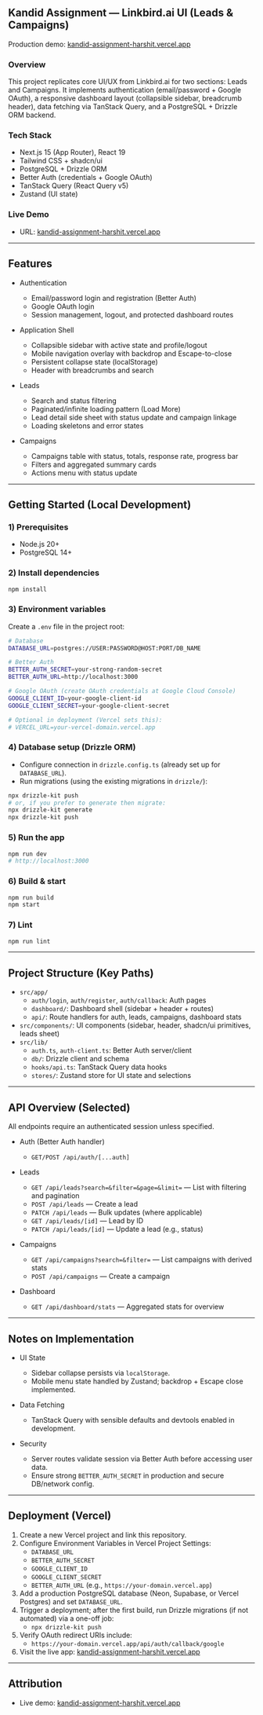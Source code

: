 ## Kandid Assignment — Linkbird.ai UI (Leads & Campaigns)

Production demo: [kandid-assignment-harshit.vercel.app](https://kandid-assignment-harshit.vercel.app/)

### Overview
This project replicates core UI/UX from Linkbird.ai for two sections: Leads and Campaigns. It implements authentication (email/password + Google OAuth), a responsive dashboard layout (collapsible sidebar, breadcrumb header), data fetching via TanStack Query, and a PostgreSQL + Drizzle ORM backend.

### Tech Stack
- Next.js 15 (App Router), React 19
- Tailwind CSS + shadcn/ui
- PostgreSQL + Drizzle ORM
- Better Auth (credentials + Google OAuth)
- TanStack Query (React Query v5)
- Zustand (UI state)

### Live Demo
- URL: [kandid-assignment-harshit.vercel.app](https://kandid-assignment-harshit.vercel.app/)

---

## Features

- Authentication
  - Email/password login and registration (Better Auth)
  - Google OAuth login
  - Session management, logout, and protected dashboard routes

- Application Shell
  - Collapsible sidebar with active state and profile/logout
  - Mobile navigation overlay with backdrop and Escape-to-close
  - Persistent collapse state (localStorage)
  - Header with breadcrumbs and search

- Leads
  - Search and status filtering
  - Paginated/infinite loading pattern (Load More)
  - Lead detail side sheet with status update and campaign linkage
  - Loading skeletons and error states

- Campaigns
  - Campaigns table with status, totals, response rate, progress bar
  - Filters and aggregated summary cards
  - Actions menu with status update

---

## Getting Started (Local Development)

### 1) Prerequisites
- Node.js 20+
- PostgreSQL 14+

### 2) Install dependencies
```bash
npm install
```

### 3) Environment variables
Create a `.env` file in the project root:
```bash
# Database
DATABASE_URL=postgres://USER:PASSWORD@HOST:PORT/DB_NAME

# Better Auth
BETTER_AUTH_SECRET=your-strong-random-secret
BETTER_AUTH_URL=http://localhost:3000

# Google OAuth (create OAuth credentials at Google Cloud Console)
GOOGLE_CLIENT_ID=your-google-client-id
GOOGLE_CLIENT_SECRET=your-google-client-secret

# Optional in deployment (Vercel sets this):
# VERCEL_URL=your-vercel-domain.vercel.app
```

### 4) Database setup (Drizzle ORM)
- Configure connection in `drizzle.config.ts` (already set up for `DATABASE_URL`).
- Run migrations (using the existing migrations in `drizzle/`):
```bash
npx drizzle-kit push
# or, if you prefer to generate then migrate:
npx drizzle-kit generate
npx drizzle-kit push
```

### 5) Run the app
```bash
npm run dev
# http://localhost:3000
```

### 6) Build & start
```bash
npm run build
npm start
```

### 7) Lint
```bash
npm run lint
```

---

## Project Structure (Key Paths)

- `src/app/`
  - `auth/login`, `auth/register`, `auth/callback`: Auth pages
  - `dashboard/`: Dashboard shell (sidebar + header + routes)
  - `api/`: Route handlers for auth, leads, campaigns, dashboard stats
- `src/components/`: UI components (sidebar, header, shadcn/ui primitives, leads sheet)
- `src/lib/`
  - `auth.ts`, `auth-client.ts`: Better Auth server/client
  - `db/`: Drizzle client and schema
  - `hooks/api.ts`: TanStack Query data hooks
  - `stores/`: Zustand store for UI state and selections

---

## API Overview (Selected)

All endpoints require an authenticated session unless specified.

- Auth (Better Auth handler)
  - `GET/POST /api/auth/[...auth]`

- Leads
  - `GET /api/leads?search=&filter=&page=&limit=` — List with filtering and pagination
  - `POST /api/leads` — Create a lead
  - `PATCH /api/leads` — Bulk updates (where applicable)
  - `GET /api/leads/[id]` — Lead by ID
  - `PATCH /api/leads/[id]` — Update a lead (e.g., status)

- Campaigns
  - `GET /api/campaigns?search=&filter=` — List campaigns with derived stats
  - `POST /api/campaigns` — Create a campaign

- Dashboard
  - `GET /api/dashboard/stats` — Aggregated stats for overview

---

## Notes on Implementation

- UI State
  - Sidebar collapse persists via `localStorage`.
  - Mobile menu state handled by Zustand; backdrop + Escape close implemented.

- Data Fetching
  - TanStack Query with sensible defaults and devtools enabled in development.

- Security
  - Server routes validate session via Better Auth before accessing user data.
  - Ensure strong `BETTER_AUTH_SECRET` in production and secure DB/network config.

---

## Deployment (Vercel)

1) Create a new Vercel project and link this repository.
2) Configure Environment Variables in Vercel Project Settings:
   - `DATABASE_URL`
   - `BETTER_AUTH_SECRET`
   - `GOOGLE_CLIENT_ID`
   - `GOOGLE_CLIENT_SECRET`
   - `BETTER_AUTH_URL` (e.g., `https://your-domain.vercel.app`)
3) Add a production PostgreSQL database (Neon, Supabase, or Vercel Postgres) and set `DATABASE_URL`.
4) Trigger a deployment; after the first build, run Drizzle migrations (if not automated) via a one-off job:
   - `npx drizzle-kit push`
5) Verify OAuth redirect URIs include:
   - `https://your-domain.vercel.app/api/auth/callback/google`
6) Visit the live app: [kandid-assignment-harshit.vercel.app](https://kandid-assignment-harshit.vercel.app/)

---

## Attribution
- Live demo: [kandid-assignment-harshit.vercel.app](https://kandid-assignment-harshit.vercel.app/)

